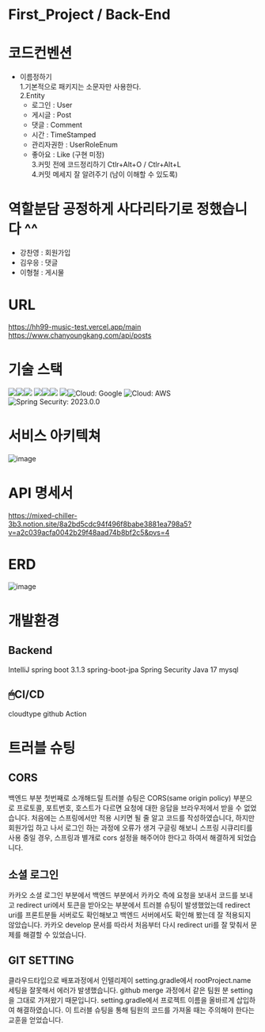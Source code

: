 # First_Project / Back-End
# 코드컨벤션
 - 이름정하기  
   1.기본적으로 패키지는 소문자만 사용한다.  
   2.Entity
   - 로그인 : User  
   - 게시글 : Post  
   - 댓글 : Comment  
   - 시간 : TimeStamped  
   - 관리자권한 : UserRoleEnum  
   - 좋아요 : Like (구현 미정)  
   3.커밋 전에 코드정리하기 Ctlr+Alt+O / Ctlr+Alt+L  
   4.커밋 메세지 잘 알려주기  (남이 이해할 수 있도록)
# 역할분담 공정하게 사다리타기로 정했습니다 ^^
 - 강찬영 : 회원가입
 - 김우응 : 댓글
 - 이형철 : 게시물

# URL
https://hh99-music-test.vercel.app/main
https://www.chanyoungkang.com/api/posts

# 기술 스택 
<img src="https://img.shields.io/badge/java-007396?style=for-the-badge&logo=java&logoColor=white"><img src="https://img.shields.io/badge/mysql-4479A1?style=for-the-badge&logo=mysql&logoColor=white"><img src="https://img.shields.io/badge/springboot-6DB33F?style=for-the-badge&logo=springboot&logoColor=white">
<img src="https://img.shields.io/badge/github-181717?style=for-the-badge&logo=github&logoColor=white"><img src="https://img.shields.io/badge/git-F05032?style=for-the-badge&logo=git&logoColor=white"><img src="https://img.shields.io/badge/gradle-02303A?style=for-the-badge&logo=gradle&logoColor=white">
<img src="https://img.shields.io/badge/apache tomcat-F8DC75?style=for-the-badge&logo=apachetomcat&logoColor=white"><img src="https://img.shields.io/badge/Cloud-Google-blue.svg?style=for-the-badge&logo=Google Cloud Platform" alt="Cloud: Google">
  <img src="https://img.shields.io/badge/Cloud-AWS-9cf.svg?style=for-the-badge&logo=Amazon Web Services" alt="Cloud: AWS">  <img src="https://img.shields.io/badge/Spring Security-2023.0.0-orange.svg?style=for-the-badge&logo=Spring Security" alt="Spring Security: 2023.0.0">


# 서비스 아키텍쳐
![image](https://github.com/CHANYOUNGKANG/blog/assets/140377196/f74387e0-e51e-4087-8381-2161636d2e0d)

# API 명세서
https://mixed-chiller-3b3.notion.site/8a2bd5cdc94f496f8babe3881ea798a5?v=a2c039acfa0042b29f48aad74b8bf2c5&pvs=4

# ERD
![image](https://github.com/CHANYOUNGKANG/myselectshop/assets/140377196/9bb309e8-d8c7-4290-80f7-41da012578a3)

# 개발환경

## Backend

IntelliJ
spring boot 3.1.3
spring-boot-jpa
Spring Security
Java 17
mysql



## 🖱CI/CD

cloudtype
github Action



# 트러블 슈팅

## CORS

백엔드 부분 첫번째로 소개해드릴 트러블 슈팅은 CORS(same origin policy) 부분으로
프로토콜, 포트번호, 호스트가 다르면 요청에 대한 응답을 브라우저에서 받을 수 없었습니다. 처음에는 스프링에서만 적용 시키면 될 줄 알고 코드를 작성하였습니다, 하지만 회원가입 하고 나서 로그인 하는 과정에 오류가 생겨 구글링 해보니 스프링 시큐리티를 사용 중일 경우, 스프링과 별개로 cors 설정을 해주어야 한다고 하여서 해결하게 되었습니다.

## 소셜 로그인

카카오 소셜 로그인 부분에서 백엔드 부분에서 카카오 측에 요청을 보내서 코드를 보내고
redirect uri에서 토큰을 받아오는 부분에서 트러블 슈팅이 발생했었는데 redirect uri를 프론트분들 서버로도 확인해보고 백엔드 서버에서도 확인해 봤는데 잘 적용되지 않았습니다.
카카오 develop 문서를 따라서 처음부터 다시 redirect uri를 잘 맞춰서 문제를 해결할 수 있었습니다.

## GIT SETTING

클라우드타입으로 배포과정에서 인텔리제이 setting.gradle에서 rootProject.name 세팅을 잘못해서 에러가 발생했습니다. github merge 과정에서 같은 팀원 분 setting을 그대로 가져왔기 때문입니다.
setting.gradle에서 프로젝트 이름을 올바르게 삽입하여 해결하였습니다. 이 트러블 슈팅을 통해 팀원의 코드를 가져올 때는 주의해야 한다는 교훈을 얻었습니다. 








